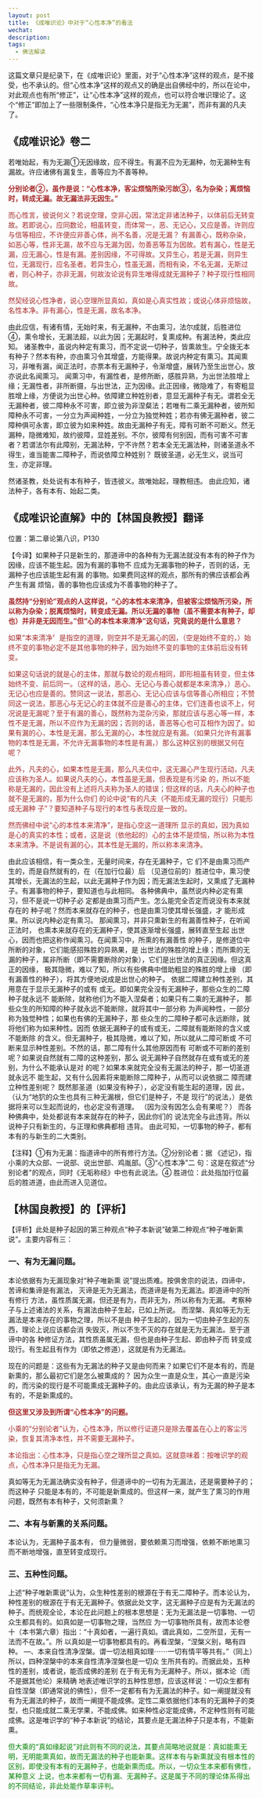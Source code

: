 ```yaml
---
layout: post
title: 《成唯识论》中对于“心性本净”的看法
wechat: 
description: 
tags:
  - 佛法解读
---
```


这篇文章只是纪录下，在《成唯识论》里面，对于“心性本净”这样的观点，是不接受，也不承认的。但“心性本净”这样的观点又的确是出自佛经中的，所以在论中，对此观点也有所“修正”，让“心性本净”这样的观点，也可以符合唯识理论了。这个“修正”即加上了一些限制条件，“心性本净只是指无为无漏”，而非有漏的凡夫了。

## 《成唯识论》卷二

若唯始起，有为无漏①无因缘故，应不得生。有漏不应为无漏种，勿无漏种生有漏故。许应诸佛有漏复生，善等应为不善等种。

<span style="color:brown"><b>分别论者②，虽作是说：“心性本净，客尘烦恼所染污故③，名为杂染；离烦恼时，转成无漏。故无漏法非无因生。”</b></span>

<span style="color:brown">而心性言，彼说何义？若说空理，空非心因，常法定非诸法种子，以体前后无转变故。若即说心，应同数论，相虽转变，而体常一，恶、无记心，又应是善。许则应与信等相应，不许便应非善心体，尚不名善，况是无漏？ 有漏善心，既称杂染，如恶心等，性非无漏，故不应与无漏为因，勿善恶等互为因故。若有漏心，性是无漏，应无漏心，性是有漏。差别因缘，不可得故。又异生心，若是无漏，则异生位，无漏现行，应名圣者。若异生心，性虽无漏，而相有染，不名无漏，无斯过者，则心种子，亦非无漏，何故汝论说有异生唯得成就无漏种子？种子现行性相同故。 

<span style="color:brown">然契经说心性净者，说心空理所显真如，真如是心真实性故；或说心体非烦恼故，名性本净。非有漏心，性是无漏，故名本净。

由此应信，有诸有情，无始时来，有无漏种，不由熏习，法尔成就，后胜进位④，熏令增长，无漏法超，以此为因；无漏起时，复熏成种。有漏法种，类此应知。 诸圣教中，虽说内种定有熏习，而不定说一切种子，皆熏故生。宁全拨无本有种子？然本有种，亦由熏习令其增盛，方能得果。故说内种定有熏习。其闻熏习，非唯有漏，闻正法时，亦票本有无漏种子，令渐增盛，展转乃至生出世心，放亦说此名闻熏习。 闻熏习中，有漏性者，是修所断，感胜异熟，为出世法胜增上缘；无漏性者，非所断摄，与出世法，正为因缘。此正因缘，微隐难了，有寄粗显胜增上缘，方便说为出世心种。依障建立种姓别者，意显无漏种子有无。谓若全无无漏种者，彼二障种永不可害，即立彼为非涅粲法；若唯有二乘无漏种者，彼所知障种永不可害，一分立为声闻种姓，一分立为独觉种姓；若亦有佛无漏种者，彼二障种俱可永害，即立彼为如来种姓。故由无漏种子有无，障有可断不可断义。然无漏种，隐微难知，故约彼障，显姓差别。不尔，彼障有何别因，而有可害不可害者？若谓法尔有此障别，无漏法种，宁不许然？若本全无无漏法种，则诸圣道永不得生，谁当能害二障种子，而说依障立种姓别？ 既彼圣道，必无生义，说当可生，亦定非理。

然诸圣教，处处说有本有种子，皆违彼义。故唯始起，理教相违。 由此应知，诸法种子，各有本有、始起二类。

## 《成唯识论直解》中的【林国良教授】翻译
位置：第二章论第八识，P130

【今译】如果种子只是新生的，那道谛中的各种有为无漏法就没有本有的种子作为因缘，应该不能生起。因为有漏的事物不 应成为无漏事物的种子，否则的话，无漏种子也应该能生起有漏 的事物。如果费同这样的观点，那所有的佛应该都会再产生有漏 烦恼，善的事物也应该成为不善事物的种子了。 

<span style="color:brown"><b>虽然持“分别论”观点的人这样说，“心的本性本来清净，但被客尘烦恼所污染，所以称为杂染；脱离烦恼时，转变成无漏。所以无漏的事物（虽不需要本有种子，却也）并非是无因而生。”但“心的本性本来清净”这句话，究竟说的是什么意思？</b></span>

<span style="color:brown">如果“本来清净〞是指空的道理，则空并不是无漏心的因，（空是始终不变的，）始终不变的事物必定不是其他事物的种子，因为始终不变的事物的主体前后没有转变。

<span style="color:brown">如果这句话说的就是心的主体，那就与数论的观点相同，即形相虽有转变，但主体始终不变、前后同一。（这样的话，恶心、无记心与善心就都是本来清净，）恶心、 无记心也应是善的。赞同这一说法，那恶心、无记心应该与信等善心所相应；不赞同这一说法，那恶心与无记心的主体就不应是善心的主体，它们连善也谈不上，何况说是无漏呢？至于有漏的善心，既然称为混杂污染，那就应该与恶心等一样，本性不是无漏，所以不应作为无漏的因；否则的话，善恶等心也可互相作为因了。如果有漏的心，本性是无漏，那么无漏的心，本性就应是有漏。（如果只允许有漏事物的本性是无漏，不允许无漏事物的本性是有漏，）那么这种区别的根据又何在呢？

<span style="color:brown">此外，凡夫的心，如果本性是无漏，那么凡夫位中，这无漏心产生现行活动，凡夫应该称为圣人。如果说凡夫的心，本性虽是无漏，但表现是有污染 的，所以不能称是无漏的，因此没有上述将凡夫称为圣人的错误；但这样的话，凡夫心的种子也就不是无漏的，那为什么你们 的论中说“有的凡夫（不能形成无漏的现行）只能形成无漏种 子”？要知道种子与现行的本性与表现应是一致的。 

<span style="color:brown">然而佛经中说“心的本性本来清净”，是指心空这一道理所 显示的真如，因为真如是心的真实的本性；或者，这是说（依他起的）心的主体不是烦恼，所以称为本性本来清净。不是说有漏的心，其本性是无漏的，所以称本来清净。

由此应该相信，有一类众生，无量时间来，存在无漏种子，它 们不是由熏习而产生的，而是自然就有的，在（在加行位最）后 （见道位前的）胜进位中，熏习使其增长，无漏法的生起，以此无漏种子作为因；而无漏法生起时，又熏成了无漏种子。有漏事物的种子，要知道也与此相同。 各种佛典中，虽然说内种必定有熏习，但不是说一切种子必 定都是由熏习而产生。怎么能完全否定而说没有本来就存在的 种子呢？然而本来就存在的种子，也是由熏习使其增长强盛，才 能形成果。所以说内种必定有熏习。 那闻熏习，并非只熏新生的有漏善性种子，在听闻正法时， 也熏本来就存在的无漏种子，使其逐渐增长强盛，展转直至生起 出世心，因而也把这称作闻熏习。在闻熏习中，所熏的有漏善性 的种子，是修道位中所断的对象，它们能感招殊胜的异熟果，是 出世法的殊胜的增上缘；而所熏的无漏的种子，属非所断（即不需要断除的对象），它们是出世法的真正因缘。但这真正的因缘， 极其隐微，难以了知，所以有些佛典中借助粗显的殊胜的增上缘 （即有漏善性的种子），将其方便地说成是出世心的种子。 依据二障建立种性差别，其用意在于显示无漏种子的或有 或无。即如果完全没有无漏种子，那些众生的二障种子就永远不 能断除，就称他们为不能入涅粲者；如果只有二乘的无漏种子， 那些众生的所知障的种子就永远不能断除，就将其中一部分称 为声闻种性，一部分称为独觉种性；如果也有佛的无漏种子，那 些众生的二障种子都可永远断除，就将他们称为如来种性。因而 依据无漏种子的或有或无，二障就有能断除的含义或不能断除 的含义。但无漏种子，极其隐微，难以了知，所以就从二障可断或 不可断来显示种性差别。不然的话，那二障有什么其他原因而有 可断或不可断的差别呢？如果说自然就有二障的这种差别，那么 说无漏种子自然就存在或有或无的差别，为什么不能承认是对 的呢？如果本来就完全没有无漏法的种子，那一切圣道就永远不 能生起，又有什么因素将来能断除二障种子，从而可以说依据二 障而建立种性差别呢？ 既然那圣道（如果没有种子），必定没有能生起的道理，因 此，（认为“地狖的众生也具有三种无漏根，但它们是种子，不是 现行”的说法，）是依据将来可以生起而说的，也必定没有道理。 （因为没有因怎么会有果呢？） 而各种佛典中，处处都说有本来就存在的种子，因此你们的 说法完全与此违背。所以说种子只有新生的，与正理和佛典都相 违背。 由此可知，一切事物的种子，都有本有的与新生的二大类别。

【注释】①有为无漏：指道谛中的所有修行方法。②分别论者：据 《述记》，指小乘的大众部、一说部、说出世部、鸡胤部。③“心性本净”二 句：这是在叙述“分别论者"的观点，同时《无垢称经》中也有此说法。④ 胜进位：此处指加行位最后的胜进道，由此而进入见道位。

## 【林国良教授】的【评析】

【评析】此处是种子起因的第三种观点“种子本新说”破第二种观点“种子唯新熏说”。主要内容有三： 

### 一、有为无漏问题。

本论依据有为无漏现象对“种子唯新熏 说”提出质难。按俱舍宗的说法，四谛中，苦谛和集谛是有漏法， 灭谛是无为无漏法，而道谛是有为无漏法。即道谛中的所有修行 方法，虽性质属无漏，但还是有为，而非无为，所以称有为无漏。 考察种子与上述诸法的关系，有漏法由种子生起，已如上所说。 而涅槃、真如等无为无漏法是本来存在的事物之理，所以不是由 种子生起的，因为一切由种子生起的东西，理论上说应该都会消 失毁灭，所以不生不灭的存在就是无为无漏法。至于道谛中的各 种修证方法，其性质虽属无漏，但也是由种子生起、即由种子而 转变成现行。有生起且有作为（即依之修道），这就是有为无漏法。

现在的问题是：这些有为无漏法的种子又是由何而来？如果它们不是本有的，而是新熏的，那么最初它们是怎么被熏成的？ 因为众生一直是众生，其心一直是污染的，而污染的现行是不可能熏成无漏种子的。由此应该承认，有为无漏的种子是本有的，不是新熏成的。

<span style="color:brown"><b>但这里又涉及到所谓“心性本净”的问题。</b><span>

<span style="color:brown">小乘的“分别论者”认为，心性本净，所以修行证道只是除去覆盖在心上的客尘污染，恢复其清净本性，并不需要无漏种子。

<span style="color:brown">本论指出：心性本净，只是指心空之理所显之真如。这就意味着：按唯识学的观点，心性本净只是指无为无漏。

真如等无为无漏法确实没有种子，但道谛中的一切有为无漏法，还是需要种子的；而这种子 只能是本有的，不可能是新熏成的。但这样一来，就产生了熏习的作用问题，既然有本有种子，又何须新熏？ 

### 二、本有与新熏的关系问题。

本论认为，无漏种子虽本有， 但力量微弱，要依赖熏习而增强，依赖不断地熏习而不断地增强，直至转变成现行。 

### 三、五种性问题。

上述“种子唯新熏说”认为，众生种性差别的根源在于有无二障种子。而本论认为，种性差别的根源在于有无无漏种子。依据此处文字，这无漏种子应是有为无漏法的种子。而统观全论，本论在此问题上的根本思想是：无为无漏法是一切事物、一切众生都具有的。如真如是一切事物之理，当然应 为一切事物所具有，故而本论卷十（本书第六章）指出：“十真如者，一遍行真如。谓此真如，二空所显，无有一法而不在故。”。所 以真如是一切事物都具有的。再看涅槃，“涅槃义别，略有四种。 —、本来自性清净涅槃。谓一切法相真如理⋯⋯一切有情平等共有。”（同上）所以，四种涅槃中的本来自性清净涅槃也是一切众 生所共有的。而据此处，五种性的差别，或者说，能否成佛的差别 在于有无有为无漏种子。所以，据本论（而不是据其他论）来精确 地表述唯识学的五种性思想，应该这样说：一切众生都有自性涅槃（即通常说的佛性），但不一定都有有为无漏法的种子。如一阐提就没有有为无漏法的种子，故而一阐提不能成佛。定性二乘依据他们本有的无漏种子的类型，也只能成就二乘无学果，不能成佛。如来种性必定能成佛，不定种性则有可能成佛。这是唯识学的“种子本新说”的结论，其要点是无漏法种子只是本有，不能新熏。

<span style="color:green">但大乘的“真如缘起说”对此则有不同的说法，其要点简略地说就是：真如能熏无明，无明能熏真如，故而无漏法的种子也能新熏。这样本有与新熏就没有根本性的区别，即使没有本有的无漏种子，也能新熏而成。所以，一切众生本来都有佛性，某种意义 上说，也本来都有一切有漏、无漏种子。这是属于不同的理论体系得出的不同结论，非此处能作草率评判。

